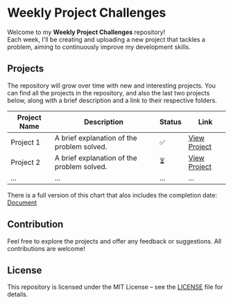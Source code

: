 # Weekly Project Challenges

Welcome to my **Weekly Project Challenges** repository!  
Each week, I'll be creating and uploading a new project that tackles a problem, aiming to continuously improve my development skills.

## Projects
The repository will grow over time with new and interesting projects. You can find all the projects in the repository, and also the last two projects below, along with a brief description and a link to their respective folders.

| Project Name | Description | Status | Link |
|--------------|-------------|--------|------|
| Project 1    | A brief explanation of the problem solved. | ✅ | [View Project](link_here) |
| Project 2    | A brief explanation of the problem solved. | ⏳ | [View Project](link_here) |
| ...          | ...         | ...    | ...  |

There is a full version of this chart that alos includes the completion date: [Document](https://docs.google.com/spreadsheets/d/1HIpnsAUGiEIJFADnuGX0tSWHkmWUGgZxwUcUYz4n8QM/edit?usp=sharing)

## Contribution
Feel free to explore the projects and offer any feedback or suggestions. All contributions are welcome!

## License
This repository is licensed under the MIT License – see the [LICENSE](https://github.com/git/git-scm.com/blob/main/MIT-LICENSE.txt) file for details.
